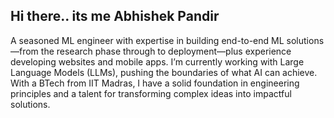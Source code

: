 ## Hi there.. its me Abhishek Pandir
A seasoned ML engineer with expertise in building end-to-end ML solutions—from the research phase through to deployment—plus experience developing websites and mobile apps. I’m currently working with Large Language Models (LLMs), pushing the boundaries of what AI can achieve. With a BTech from IIT Madras, I have a solid foundation in engineering principles and a talent for transforming complex ideas into impactful solutions.
